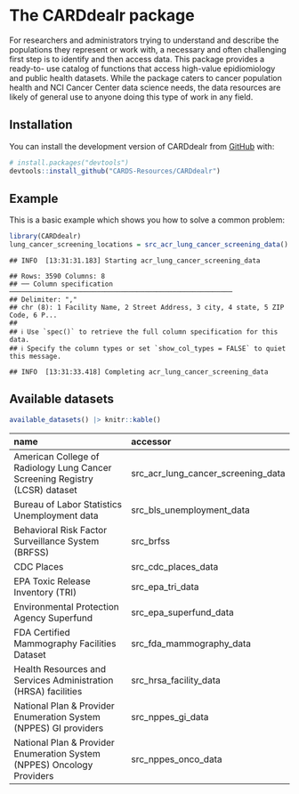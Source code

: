 The CARDdealr package
================

<!-- badges: start -->
<!-- badges: end -->

For researchers and administrators trying to understand and describe the
populations they represent or work with, a necessary and often
challenging first step is to identify and then access data. This package
provides a ready-to- use catalog of functions that access high-value
epidiomiology and public health datasets. While the package caters to
cancer population health and NCI Cancer Center data science needs, the
data resources are likely of general use to anyone doing this type of
work in any field.

## Installation

You can install the development version of CARDdealr from
[GitHub](https://github.com/) with:

``` r
# install.packages("devtools")
devtools::install_github("CARDS-Resources/CARDdealr")
```

## Example

This is a basic example which shows you how to solve a common problem:

``` r
library(CARDdealr)
lung_cancer_screening_locations = src_acr_lung_cancer_screening_data()
```

    ## INFO  [13:31:31.183] Starting acr_lung_cancer_screening_data

    ## Rows: 3590 Columns: 8
    ## ── Column specification ────────────────────────────────────────────────────────
    ## Delimiter: ","
    ## chr (8): 1 Facility Name, 2 Street Address, 3 city, 4 state, 5 ZIP Code, 6 P...
    ## 
    ## ℹ Use `spec()` to retrieve the full column specification for this data.
    ## ℹ Specify the column types or set `show_col_types = FALSE` to quiet this message.

    ## INFO  [13:31:33.418] Completing acr_lung_cancer_screening_data

## Available datasets

``` r
available_datasets() |> knitr::kable()
```

| name                                                                        | accessor                           |
|:----------------------------------------------------------------------------|:-----------------------------------|
| American College of Radiology Lung Cancer Screening Registry (LCSR) dataset | src_acr_lung_cancer_screening_data |
| Bureau of Labor Statistics Unemployment data                                | src_bls_unemployment_data          |
| Behavioral Risk Factor Surveillance System (BRFSS)                          | src_brfss                          |
| CDC Places                                                                  | src_cdc_places_data                |
| EPA Toxic Release Inventory (TRI)                                           | src_epa_tri_data                   |
| Environmental Protection Agency Superfund                                   | src_epa_superfund_data             |
| FDA Certified Mammography Facilities Dataset                                | src_fda_mammography_data           |
| Health Resources and Services Administration (HRSA) facilities              | src_hrsa_facility_data             |
| National Plan & Provider Enumeration System (NPPES) GI providers            | src_nppes_gi_data                  |
| National Plan & Provider Enumeration System (NPPES) Oncology Providers      | src_nppes_onco_data                |
